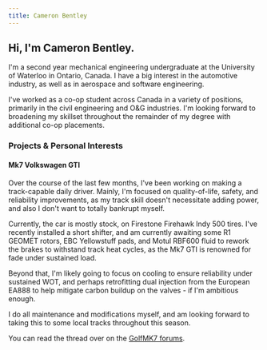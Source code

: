 ```yaml
---
title: Cameron Bentley
---
```


## Hi, I'm Cameron Bentley.

I'm a second year mechanical engineering undergraduate at the University of Waterloo in Ontario, Canada. I have a big interest in the automotive industry, as well as in aerospace and software engineering. 

I've worked as a co-op student across Canada in a variety of positions, primarily in the civil engineering and O&G industries. I'm looking forward to broadening my skillset throughout the remainder of my degree with additional co-op placements.

### Projects & Personal Interests
#### Mk7 Volkswagen GTI

Over the course of the last few months, I've been working on making a track-capable daily driver. 
Mainly, I'm focused on quality-of-life, safety, and reliability improvements, as my track skill doesn't necessitate adding power, and also I don't want to totally bankrupt myself.

Currently, the car is mostly stock, on Firestone Firehawk Indy 500 tires. I've recently installed a short shifter, and am currently awaiting some R1 GEOMET rotors, EBC Yellowstuff pads, and Motul RBF600 fluid to rework the brakes to withstand track heat cycles, as the Mk7 GTI is renowned for fade under sustained load.

Beyond that, I'm likely going to focus on cooling to ensure reliability under sustained WOT, and perhaps retrofitting dual injection from the European EA888 to help mitigate carbon buildup on the valves - if I'm ambitious enough.

I do all maintenance and modifications myself, and am looking forward to taking this to some local tracks throughout this season. 

You can read the thread over on the [GolfMK7 forums](https://www.golfmk7.com/forums/showthread.php?t=52197).
